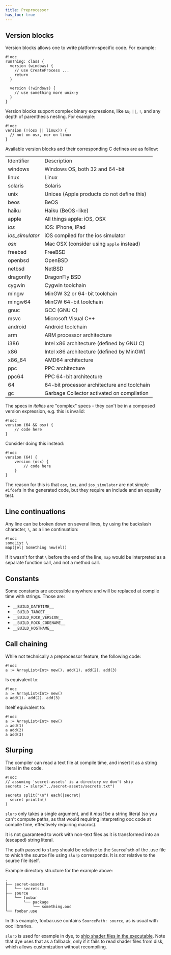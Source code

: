 ```yaml
---
title: Preprocessor
has_toc: true
---
```


## Version blocks

Version blocks allows one to write platform-specific code. For example:

    #!ooc
    runThing: class {
      version (windows) {
        // use CreateProcess ...
        return
      }

      version (!windows) {
        // use something more unix-y
      }
    }

Version blocks support complex binary expressions, like `&&`, `||`, `!`, and
any depth of parenthesis nesting. For example:

    #!ooc
    version (!(osx || linux)) {
      // not on osx, nor on linux
    }

Available version blocks and their corresponding C defines are as follow:

<table class="pretty">
<tbody>

<tr>
<td>Identifier</td>
<td>Description</td>
</tr>

<tr>
<td>windows</td>
<td>Windows OS, both 32 and 64-bit</td>
</tr>

<tr>
<td>linux</td>
<td>Linux</td>
</tr>

<tr>
<td>solaris</td>
<td>Solaris</td>
</tr>

<tr>
<td>unix</td>
<td>Unices (Apple products do not define this)</td>
</tr>

<tr>
<td>beos</td>
<td>BeOS</td>
</tr>

<tr>
<td>haiku</td>
<td>Haiku (BeOS-like)</td>
</tr>

<tr>
<td>apple</td>
<td>All things apple: iOS, OSX</td>
</tr>

<tr>
<td><em>ios</em></td>
<td>iOS: iPhone, iPad</td>
</tr>

<tr>
<td><em>ios_simulator</em></td>
<td>iOS compiled for the ios simulator</td>
</tr>

<tr>
<td><em>osx</em></td>
<td>Mac OSX (consider using <tt>apple</tt> instead)</td>
</tr>

<tr>
<td>freebsd</td>
<td>FreeBSD</td>
</tr>

<tr>
<td>openbsd</td>
<td>OpenBSD</td>
</tr>

<tr>
<td>netbsd</td>
<td>NetBSD</td>
</tr>

<tr>
<td>dragonfly</td>
<td>DragonFly BSD</td>
</tr>

<tr>
<td>cygwin</td>
<td>Cygwin toolchain</td>
</tr>

<tr>
<td>mingw</td>
<td>MinGW 32 or 64-bit toolchain</td>
</tr>

<tr>
<td>mingw64</td>
<td>MinGW 64-bit toolchain</td>
</tr>

<tr>
<td>gnuc</td>
<td>GCC (GNU C)</td>
</tr>

<tr>
<td>msvc</td>
<td>Microsoft Visual C++</td>
</tr>

<tr>
<td>android</td>
<td>Android toolchain</td>
</tr>

<tr>
<td>arm</td>
<td>ARM processor architecture</td>
</tr>

<tr>
<td>i386</td>
<td>Intel x86 architecture (defined by GNU C)</td>
</tr>

<tr>
<td>x86</td>
<td>Intel x86 architecture (defined by MinGW)</td>
</tr>

<tr>
<td>x86_64</td>
<td>AMD64 architecture</td>
</tr>

<tr>
<td>ppc</td>
<td>PPC architecture</td>
</tr>

<tr>
<td>ppc64</td>
<td>PPC 64-bit architecture</td>
</tr>

<tr>
<td>64</td>
<td>64-bit processor architecture and toolchain</td>
</tr>

<tr>
<td>gc</td>
<td>Garbage Collector activated on compilation</td>
</tr>

</tbody>
</table>

The specs in _italics_ are "complex" specs - they can't be in a composed version
expression, e.g. this is invalid:

    #!ooc
    version (64 && osx) {
        // code here
    }

Consider doing this instead:

    #!ooc
    version (64) {
        version (osx) {
            // code here
        }
    }

The reason for this is that `osx`, `ios`, and `ios_simulator` are not simple `#ifdef`s
in the generated code, but they require an include and an equality test.

## Line continuations

Any line can be broken down on several lines, by using the backslash character, `\`,
as a line continuation:

    #!ooc
    someList \
    map(|el| Something new(el))

If it wasn't for that `\` before the end of the line, `map` would be interpreted as
a separate function call, and not a method call.

## Constants

Some constants are accessible anywhere and will be replaced at compile time with
strings. Those are:

  * `__BUILD_DATETIME__`
  * `__BUILD_TARGET__`
  * `__BUILD_ROCK_VERSION__`
  * `__BUILD_ROCK_CODENAME__`
  * `__BUILD_HOSTNAME__`

## Call chaining

While not technically a preprocessor feature, the following code:

    #!ooc
    a := ArrayList<Int> new(). add(1). add(2). add(3)

Is equivalent to:

    #!ooc
    a := ArrayList<Int> new()
    a add(1). add(2). add(3)

Itself equivalent to:

    #!ooc
    a := ArrayList<Int> new()
    a add(1)
    a add(2)
    a add(3)

## Slurping

The compiler can read a text file at compile time, and insert it
as a string literal in the code.

    #!ooc
    // assuming 'secret-assets' is a directory we don't ship
    secrets := slurp("../secret-assets/secrets.txt")

    secrets split("\n") each(|secret|
      secret println()
    )

`slurp` only takes a single argument, and it *must* be a string
literal (so you can't compute paths, as that would requiring interpreting
ooc code at compile time, effectively requiring macros).

It is not guaranteed to work with non-text files as it is transformed
into an (escaped) string literal.

The path passed to `slurp` should be relative to the `SourcePath` of the
.use file to which the source file using `slurp` corresponds. It is
*not* relative to the source file itself.

Example directory structure for the example above:

    .
    ├── secret-assets
    │   └── secrets.txt
    ├── source
    │   └── foobar
    │       └── package
    │           └── something.ooc
    └── foobar.use

In this example, foobar.use contains `SourcePath: source`, as is usual
with ooc libraries.

`slurp` is used for example in dye, to [ship shader files in the executable][dye].
Note that dye uses that as a fallback, only if it fails to read shader files
from disk, which allows customization without recompiling.

[dye]: https://github.com/fasterthanlime/dye/blob/master/source/dye/shader.ooc

